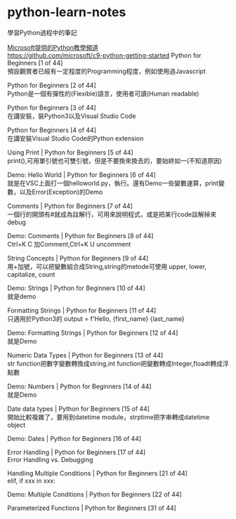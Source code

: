 # python-learn-notes
學習Python過程中的筆記

[Microsoft提供的Python教學頻道](https://www.youtube.com/playlist?list=PLlrxD0HtieHhS8VzuMCfQD4uJ9yne1mE6)  
https://github.com/microsoft/c9-python-getting-started
Python for Beginners [1 of 44]  
預設觀賞者已經有一定程度的Programming程度，例如使用過Javascript  
  
Python for Beginners [2 of 44]  
Python是一個有彈性的(Flexible)語言，使用者可讀(Human readable)  
  
Python for Beginners [3 of 44]  
在講安裝，裝Python3以及Visual Studio Code  
  
Python for Beginners [4 of 44]  
在講安裝Visual Studio Code的Python extension  
  
Using Print | Python for Beginners [5 of 44]  
print(),可用單引號也可雙引號，但是不要換來換去的，要始終如一(不知道原因)  
  
Demo: Hello World | Python for Beginners [6 of 44]  
就是在VSC上面打一個helloworld.py，執行。還有Demo一些變數運算，print變數，以及Error(Exception)的Demo  
  
Comments | Python for Beginners [7 of 44]  
一個行的開頭有#就成為註解行，可用來說明程式，或是把某行code註解掉來debug  
  
Demo: Comments | Python for Beginners [8 of 44]  
Ctrl+K C 加Comment,Ctrl+K U uncomment  
  
String Concepts | Python for Beginners [9 of 44]  
用+加號，可以把變數組合成String,string的metode可使用 upper, lower, capitalize, count  
  
Demo: Strings | Python for Beginners [10 of 44]  
就是demo  
  
Formatting Strings | Python for Beginners [11 of 44]  
只適用於Python3的 output = f'Hello, {first_name} {last_name}  
  
Demo: Formatting Strings | Python for Beginners [12 of 44]  
就是Demo  
  
Numeric Data Types | Python for Beginners [13 of 44]  
str function把數字變數轉換成string,int function把變數轉成Integer,floadt轉成浮點數  
  
Demo: Numbers | Python for Beginners [14 of 44]  
就是Demo  
  
Date data types | Python for Beginners [15 of 44]  
開始比較複雜了，要用到datetime module，strptime把字串轉成datetime object  
  
Demo: Dates | Python for Beginners [16 of 44]  
  
Error Handling | Python for Beginners [17 of 44]  
Error Handling vs. Debugging  

Handling Multiple Conditions | Python for Beginners [21 of 44]  
elif, if xxx in xxx:  

Demo: Multiple Conditions | Python for Beginners [22 of 44]  
  
Parameterized Functions | Python for Beginners [31 of 44]  





